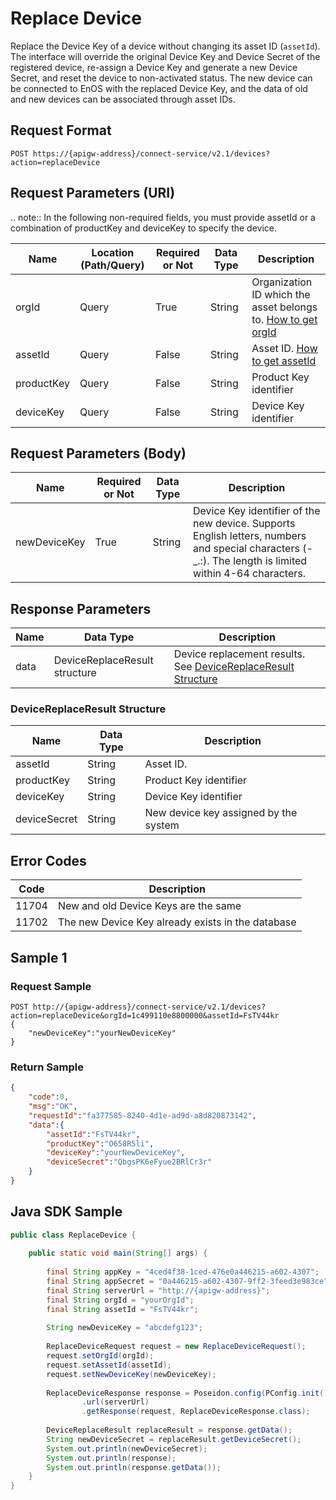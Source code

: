 # Replace Device

Replace the Device Key of a device without changing its asset ID (`assetId`). The interface will override the original Device Key and Device Secret of the registered device, re-assign a Device Key and generate a new Device Secret, and reset the device to non-activated status. The new device can be connected to EnOS with the replaced Device Key, and the data of old and new devices can be associated through asset IDs.

## Request Format

```
POST https://{apigw-address}/connect-service/v2.1/devices?action=replaceDevice
```

## Request Parameters (URI)


.. note:: In the following non-required fields, you must provide assetId or a combination of productKey and deviceKey to specify the device.

| Name | Location (Path/Query) | Required or Not | Data Type | Description |
|---------------|------------------|----------|-----------|--------------|
| orgId         | Query            | True     | String    | Organization ID which the asset belongs to. [How to get orgId](../api_faqs#how-to-get-organization-id-orgid-orgid)              |
| assetId  | Query          | False      | String        | Asset ID. [How to get assetId](../api_faqs.html#how-to-get-asset-id-assetid-assetid) |
| productKey | Query         | False      | String         | Product Key identifier      |
| deviceKey | Query         | False     | String          | Device Key identifier          |



## Request Parameters (Body)

| Name | Required or Not | Data Type | Description |
|------|---------------|---------------|--------|
| newDeviceKey | True | String | Device Key identifier of the new device. Supports English letters, numbers and special characters (-_.:). The length is limited within 4-64 characters. |



## Response Parameters

| Name | Data Type | Description |
|-------------|-------------------|-----------------------------|
| data |    DeviceReplaceResult structure        | Device replacement results. See [DeviceReplaceResult Structure](replace_device#devicereplaceResult-structure-devicereplaceresult)|


### DeviceReplaceResult Structure <DeviceReplaceResult>

| Name           | Data Type | Description      |
|---------------|-----------|--------------|
| assetId    | String        | Asset ID. |
| productKey   | String         | Product Key identifier      |
| deviceKey  | String          | Device Key identifier          |
| deviceSecret  | String          | New device key assigned by the system          |


## Error Codes

| Code           | Description|
|----------------|--------------|
|11704|New and old Device Keys are the same|
|11702|The new Device Key already exists in the database|



## Sample 1

### Request Sample

```
POST http://{apigw-address}/connect-service/v2.1/devices?action=replaceDevice&orgId=1c499110e8800000&assetId=FsTV44kr
{
    "newDeviceKey":"yourNewDeviceKey"
}
```

### Return Sample

```json
{
    "code":0,
    "msg":"OK",
    "requestId":"fa377585-8240-4d1e-ad9d-a8d820873142",
    "data":{
        "assetId":"FsTV44kr",
        "productKey":"O658R5li",
        "deviceKey":"yourNewDeviceKey",
        "deviceSecret":"QbgsPK6eFyue2BRlCr3r"
    }
}
```

## Java SDK Sample

```java
public class ReplaceDevice {
 
    public static void main(String[] args) {
 
        final String appKey = "4ced4f38-1ced-476e0a446215-a602-4307";
        final String appSecret = "0a446215-a602-4307-9ff2-3feed3e983ce";
        final String serverUrl = "http://{apigw-address}";
        final String orgId = "yourOrgId";
        final String assetId = "FsTV44kr";
 
        String newDeviceKey = "abcdefg123";
 
        ReplaceDeviceRequest request = new ReplaceDeviceRequest();
        request.setOrgId(orgId);
        request.setAssetId(assetId);
        request.setNewDeviceKey(newDeviceKey);
 
        ReplaceDeviceResponse response = Poseidon.config(PConfig.init().appKey(appKey).appSecret(appSecret).debug())
                .url(serverUrl)
                .getResponse(request, ReplaceDeviceResponse.class);
 
        DeviceReplaceResult replaceResult = response.getData();
        String newDeviceSecret = replaceResult.getDeviceSecret();
        System.out.println(newDeviceSecret);
        System.out.println(response);
        System.out.println(response.getData()); 
    } 
}
```
